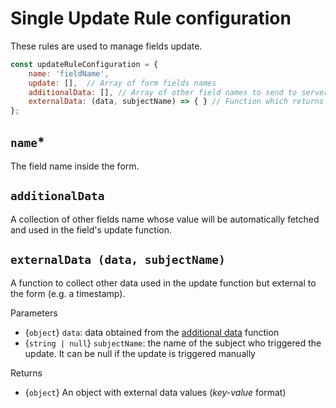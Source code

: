 # Single Update Rule configuration
These rules are used to manage fields update.

```javascript
const updateRuleConfiguration = {
    name: 'fieldName',
    update: [],  // Array of form fields names
    additionalData: [], // Array of other field names to send to server
    externalData: (data, subjectName) => { } // Function which returns a json of data
};
```

## `name`*
The field name inside the form.

## `additionalData`
A collection of other fields name whose value will be automatically fetched and used in the field's update function.

## `externalData (data, subjectName)`
A function to collect other data used in the update function but external to the form (e.g. a timestamp).

Parameters
- {`object`} `data`: data obtained from the [additional data](#additionalData-optional) function
- {`string | null`} `subjectName`: the name of the subject who triggered the update. It can be null if the update is triggered manually

Returns
- {`object`} An object with external data values (*key-value* format)
